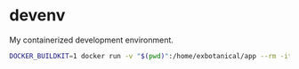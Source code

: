 # devenv
My containerized development environment.

```bash
DOCKER_BUILDKIT=1 docker run -v "$(pwd)":/home/exbotanical/app --rm -it $(docker build -q .) /bin/bash
```
